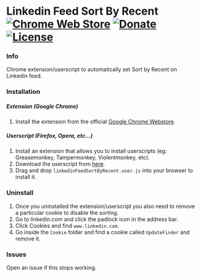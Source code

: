 # Linkedin Feed Sort By Recent [![Chrome Web Store](https://img.shields.io/chrome-web-store/v/amcdflppdlgaejkildbondhbjojgkaai.svg)](https://chrome.google.com/webstore/detail/amcdflppdlgaejkildbondhbjojgkaai/) [![Donate](https://img.shields.io/badge/paypal-donate-179BD7.svg)](https://www.paypal.me/dviolante) [![License](https://img.shields.io/badge/license-MIT-lightgrey.svg)](https://en.wikipedia.org/wiki/MIT_License)

### Info
Chrome extension/userscript to automatically set Sort by Recent on Linkedin feed.

### Installation
##### Extension (Google Chrome)
1. Install the extension from the official [Google Chrome Webstore](https://chrome.google.com/webstore/detail/amcdflppdlgaejkildbondhbjojgkaai/).

##### Userscript (Firefox, Opera, etc...)
1. Install an extension that allows you to install userscripts (eg: Greasemonkey, Tampermonkey, Violentmonkey, etc).
2. Download the userscript from [here](https://github.com/DavideViolante/Linkedin-Feed-Sort-By-Recent/raw/master/Userscript/linkedinFeedSortByRecent.user.js).
3. Drag and drop `linkedinFeedSortByRecent.user.js` into your browser to install it.
 
### Uninstall
1. Once you uninstalled the extension/userscript you also need to remove a particular cookie to disable the sorting.
2. Go to linkedin.com and click the padlock icon in the address bar.
3. Click Cookies and find `www.linkedin.com`.
4. Go inside the `Cookie` folder and find a cookie called `UpdateFinder` and remove it.

### Issues
Open an issue if this stops working.
